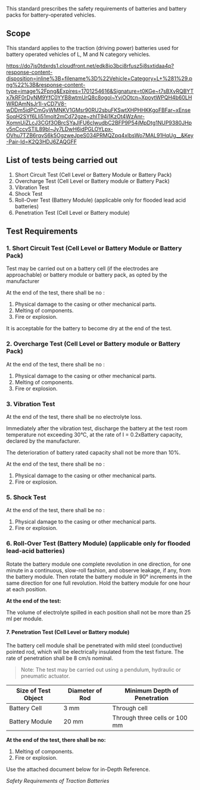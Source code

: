This standard prescribes the safety requirements of batteries and battery packs for battery-operated vehicles.

## Scope

This standard applies to the traction (driving power) batteries used for
battery operated vehicles of L, M and N category vehicles.

https://do7js0tdxrds1.cloudfront.net/edk8io3bci8rfusz5j8sxtidaa4p?response-content-disposition=inline%3B+filename%3D%22Vehicle+Category+L+%281%29.png%22%3B&response-content-type=image%2Fpng&Expires=1701254616&Signature=t0KGe~t7sBXvRQBYTx7kRF0rDyNM9YfC0YYB8wtmUrQ8c8ogol~YvjOOtcn~XpoytWPQH4b60LHWRDAmNsJr1l-vCD7V8-wDDm5idPCmGyWMNKV1GMsr90RU2sbuFKSwtXHPHHKKgoFBFar~xEnseSoqH2SYf6LIi51molt2mCd72gze~zhlT94i1KzOt4WzAnr-XomnUiZLcJ3CGf3OBrcSYaJlFU6cIwudbC2BFP9P54jMpDtg1NUP9380JHpv5nCccvSTIL89bl~Jy7LDwH6idPGLOYLpx-OVhu7TZB6rqvS6k5OgzweJpeS034PRMQZpq4xlbsWo7MAL91HqUg__&Key-Pair-Id=K2Q3HDJ6ZAQGFF

## List of tests being carried out

1. Short Circuit Test (Cell Level or Battery Module or Battery Pack) 
2. Overcharge Test (Cell Level or Battery module or Battery Pack)
3. Vibration Test 
4. Shock Test
5. Roll-Over Test (Battery Module) (applicable only for flooded lead
acid batteries)
6. Penetration Test (Cell Level or Battery module) 

## Test Requirements


### 1. Short Circuit Test (Cell Level or Battery Module or Battery Pack) 

Test may be carried out on a battery cell (if the electrodes are
approachable) or battery module or battery pack, as opted by the
manufacturer

At the end of the test, there shall be no :
 1.  Physical damage to the casing or other mechanical parts.
 2.  Melting of components.
 3.  Fire or explosion.
 
It is acceptable for the battery to become dry at the end of the test. 

### 2. Overcharge Test (Cell Level or Battery module or Battery Pack)

At the end of the test, there shall be no :
1.  Physical damage to the casing or other mechanical parts.
2.  Melting of components.
3.  Fire or explosion. 


### 3. Vibration Test

At the end of the test, there shall be no electrolyte loss.

Immediately after the vibration test, discharge the battery at the test room temperature not exceeding 30°C, at the rate of I = 0.2xBattery capacity, declared by the manufacturer. 

The deterioration of battery rated capacity shall not be more than 10%.

At the end of the test, there shall be no :
1.  Physical damage to the casing or other mechanical parts.
2.  Fire or explosion. 

### 5. Shock Test 

At the end of the test, there shall be no :
1.  Physical damage to the casing or other mechanical parts.
2.  Fire or explosion. 

### 6. Roll-Over Test (Battery Module) (applicable only for flooded lead-acid batteries) 

Rotate the battery module one complete revolution in one direction, for
one minute in a continuous, slow-roll fashion, and observe leakage, if
any, from the battery module. Then rotate the battery module in 90°
increments in the same direction for one full revolution. Hold the battery
module for one hour at each position. 


**At the end of the test:**

The volume of electrolyte spilled in each position shall not be more than 25 ml per module.

#### 7. Penetration Test (Cell Level or Battery module) 

The battery cell module shall be penetrated with mild steel
(conductive) pointed rod, which will be electrically insulated from the
test fixture. The rate of penetration shall be 8 cm/s nominal.

>Note: The test may be carried out using a pendulum, hydraulic or pneumatic actuator.

| Size of Test Object | Diameter of Rod | Minimum Depth of Penetration  |
|---------------------|-----------------|-------------------------------|
| Battery Cell        | 3 mm            | Through cell                  |
| Battery Module      | 20 mm           | Through three cells or 100 mm |


**At the end of the test, there shall be no:**
1.  Melting of components.
2.  Fire or explosion. 

Use the attached document below for in-Depth Reference.

*Safety Requirements of Traction Batteries*